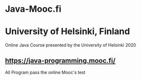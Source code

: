 # Java-Mooc.fi
# University of Helsinki, Finland
Online Java Course presented by the University of Helsinki 2020
## https://java-programming.mooc.fi/
All Program pass the online Mooc's test 
